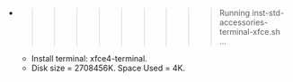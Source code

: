 * >>>>>>>>> Running inst-std-accessories-terminal-xfce.sh ...
  * Install terminal: xfce4-terminal.
  * Disk size = 2708456K. Space Used = 4K.
